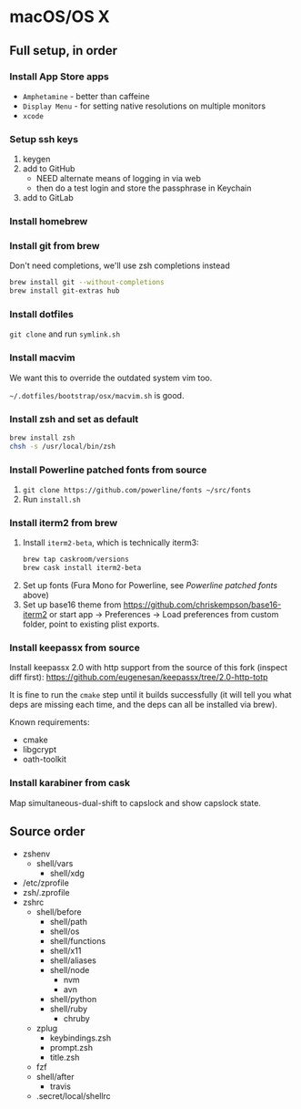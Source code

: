 # macOS/OS X

## Full setup, in order

### Install App Store apps

- `Amphetamine` - better than caffeine
- `Display Menu` - for setting native resolutions on multiple monitors
- `xcode`

### Setup ssh keys

1. keygen
1. add to GitHub
    - NEED alternate means of logging in via web
    - then do a test login and store the passphrase in Keychain
1. add to GitLab

### Install homebrew

### Install git from brew

Don't need completions, we'll use zsh completions instead

```bash
brew install git --without-completions
brew install git-extras hub
```

### Install dotfiles

`git clone` and run `symlink.sh`

### Install macvim

We want this to override the outdated system vim too. 

`~/.dotfiles/bootstrap/osx/macvim.sh` is good.

### Install zsh and set as default

```bash
brew install zsh
chsh -s /usr/local/bin/zsh
```

### Install Powerline patched fonts from source

1. `git clone https://github.com/powerline/fonts ~/src/fonts`
1. Run `install.sh`

### Install iterm2 from brew

1. Install `iterm2-beta`, which is technically iterm3:
    ```bash
    brew tap caskroom/versions
    brew cask install iterm2-beta
    ```
1. Set up fonts (Fura Mono for Powerline, see _Powerline patched fonts_ above)
1. Set up base16 theme from <https://github.com/chriskempson/base16-iterm2> or
   start app -> Preferences -> Load preferences from custom folder, point to
   existing plist exports.

### Install keepassx from source

Install keepassx 2.0 with http support from the source of this fork (inspect
diff first):
<https://github.com/eugenesan/keepassx/tree/2.0-http-totp>

It is fine to run the `cmake` step until it builds successfully (it will tell
you what deps are missing each time, and the deps can all be installed via
brew).

Known requirements:

- cmake
- libgcrypt
- oath-toolkit

### Install karabiner from cask

Map simultaneous-dual-shift to capslock and show capslock state.

## Source order

- zshenv
    - shell/vars
        - shell/xdg
- /etc/zprofile
- zsh/.zprofile
- zshrc
    - shell/before
        - shell/path
        - shell/os
        - shell/functions
        - shell/x11
        - shell/aliases
        - shell/node
            - nvm
            - avn
        - shell/python
        - shell/ruby
            - chruby
    - zplug
        - keybindings.zsh
        - prompt.zsh
        - title.zsh
    - fzf
    - shell/after
        - travis
    - .secret/local/shellrc

